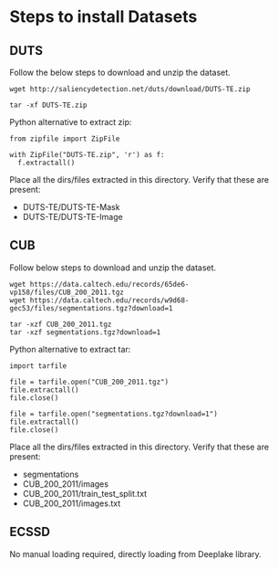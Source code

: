 # Steps to install Datasets

## DUTS

Follow the below steps to download and unzip the dataset. 
```
wget http://saliencydetection.net/duts/download/DUTS-TE.zip

tar -xf DUTS-TE.zip
```

Python alternative to extract zip: 
```
from zipfile import ZipFile

with ZipFile("DUTS-TE.zip", 'r') as f:
  f.extractall()
```

Place all the dirs/files extracted in this directory. Verify that these are present:
- DUTS-TE/DUTS-TE-Mask
- DUTS-TE/DUTS-TE-Image

## CUB

Follow below steps to download and unzip the dataset.
```
wget https://data.caltech.edu/records/65de6-vp158/files/CUB_200_2011.tgz
wget https://data.caltech.edu/records/w9d68-gec53/files/segmentations.tgz?download=1

tar -xzf CUB_200_2011.tgz
tar -xzf segmentations.tgz?download=1
```

Python alternative to extract tar:
```
import tarfile

file = tarfile.open("CUB_200_2011.tgz")
file.extractall()
file.close()

file = tarfile.open("segmentations.tgz?download=1")
file.extractall()
file.close()
```

Place all the dirs/files extracted in this directory. Verify that these are present:
- segmentations
- CUB_200_2011/images
- CUB_200_2011/train_test_split.txt
- CUB_200_2011/images.txt

## ECSSD

No manual loading required, directly loading from Deeplake library.
